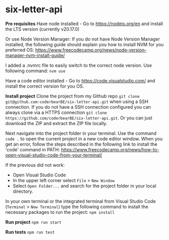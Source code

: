 # six-letter-api

**Pre requisites**
Have node installed - Go to https://nodejs.org/en and install the LTS version (currently v20.17.0)

Or use Node Version Manager:
If you do not have Node Version Manager installed, the following guide should explain you how to install NVM for you preferred OS:
https://www.freecodecamp.org/news/node-version-manager-nvm-install-guide/

I added a .nvmrc file to easily switch to the correct node version. Use following command: `nvm use`

Have a code editor installed - Go to https://code.visualstudio.com/ and install the correct version for you OS.

**Install project**
Clone the project from my Github repo `git clone git@github.com:coderbearBE/six-letter-api.git` when using a SSH connection.
If you do not have a SSH connection configured you can always clone via a HTTPS connection `git clone https://github.com/coderbearBE/six-letter-api.git`.
Or you can just download the ZIP and extract the ZIP file locally.

Next navigate into the project folder in your terminal. Use the command `code .` to open the current project in a new code editor window.
When you get an error, follow the steps described in the following link to install the 'code' command in PATH:
https://www.freecodecamp.org/news/how-to-open-visual-studio-code-from-your-terminal/

If the previous did not work:

- Open Visual Studio Code
- In the upper left corner select `File` > `New Window`
- Select `Open Folder...` and search for the project folder in your local directory.

In your own terminal or the integrated terminal from Visual Studio Code (`Terminal` > `New Terminal`) type the following command to install the necessary packages to run the project: `npm install`

**Run project**
`npm run start`

**Run tests**
`npm run test`
